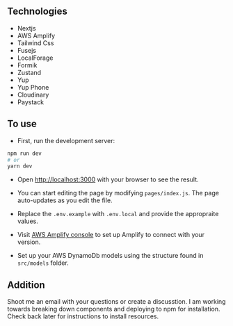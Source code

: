 

## Technologies

- Nextjs
- AWS Amplify
- Tailwind Css
- Fusejs
- LocalForage
- Formik
- Zustand
- Yup
- Yup Phone
- Cloudinary
- Paystack

## To use

- First, run the development server:

```bash
npm run dev
# or
yarn dev
```

- Open [http://localhost:3000](https://console.aws.amazon.com/amplify/) with your browser to see the result.

- You can start editing the page by modifying `pages/index.js`. The page auto-updates as you edit the file.

- Replace the `.env.example` with `.env.local` and provide the appropraite values.


- Visit [AWS Amplify console](https://console.aws.amazon.com/amplify/) to set up Amplify to connect with your version.


- Set up your AWS DynamoDb models using the structure found in `src/models` folder.

## Addition

Shoot me an email with your questions or create a discusstion. I am working towards breaking down components and deploying to npm for installation. Check back later for instructions to install resources.



